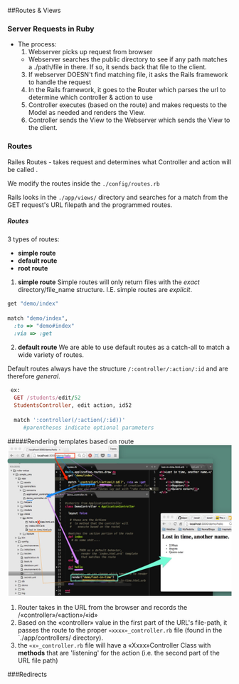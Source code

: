 ##Routes & Views

### Server Requests in Ruby
- The process:
  1. Webserver picks up request from browser
    - Webserver searches the public directory to see if any path matches a ./path/file in there. If so, it sends back that file to the client.
  3. If webserver DOESN't find matching file, it asks the Rails framework to handle the request  
  4. In the Rails framework, it goes to the Router which parses the url to determine which controller & action to use
  5. Controller executes (based on the route) and makes requests to the Model as needed and renders the View.
  6. Controller sends the View to the Webserver which sends the View to the client.

### Routes
Railes Routes - takes request and determines what Controller and action will be called .

We modify the routes inside the `./config/routes.rb`

Rails looks in the `./app/views/` directory and searches for a match from the GET request's URL filepath and the programmed routes.

##### Routes
3 types of routes:
- **simple route**
- **default route**
- **root route**

1. **simple route**
Simple routes will only return files with the *exact* directory/file_name structure. I.E. simple routes are *explicit*.

```ruby
get "demo/index"

match "demo/index",
  :to => "demo#index"
  :via => :get
```

2. **default route**
We are able to use default routes as a catch-all to match a wide variety of routes.

Default routes always have the structure `/:controller/:action/:id` and are therefore *general*.

```ruby
 ex:
  GET /students/edit/52
  StudentsController, edit action, id52

  match ':controller(/:action(/:id))' 
     #parentheses indicate optional parameters
```

#####Rendering templates based on route
![router-controller-action-view](./images/rails-routing-flow.jpg)
1. Router takes in the URL from the browser and records the /«controller»/«action»/«id»  
2. Based on the «controller» value in the first part of the URL's file-path, it passes the route to the proper `«xxxx»_controller.rb` file (found in the `./app/controllers/ directory).
3. the `«x»_controller.rb` file will have a «Xxxx»Controller Class with **methods** that are 'listening' for the action (i.e. the second part of the URL file path) 


###Redirects


